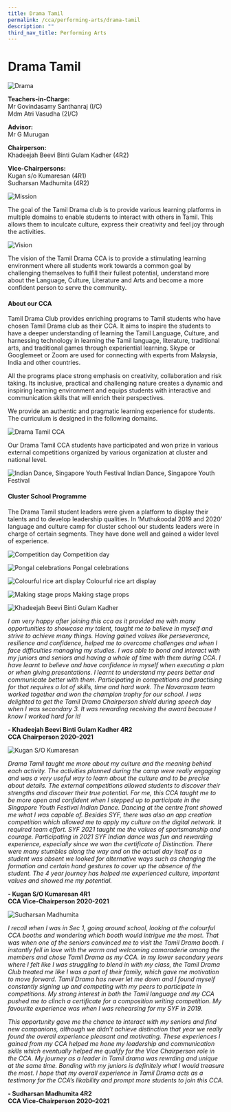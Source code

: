 ```yaml
---
title: Drama Tamil
permalink: /cca/performing-arts/drama-tamil
description: ""
third_nav_title: Performing Arts
---
```

# Drama Tamil

![Drama](/images/cca-dramatamil-i-logo01.png)

**Teachers-in-Charge:** <br>
Mr Govindasamy Santhanraj (I/C) <br>
Mdm Atri Vasudha (2I/C)

**Advisor:** <br>
Mr G Murugan

**Chairperson:** <br>
Khadeejah Beevi Binti Gulam Kadher (4R2)

**Vice-Chairpersons:** <br>
Kugan s/o Kumaresan (4R1) <br>
Sudharsan Madhumita (4R2)

![Mission](/images/cca-dramatamil-i-logo02.png)

The goal of the Tamil Drama club is to provide various learning platforms in multiple domains to enable students to interact with others in Tamil. This allows them to inculcate culture, express their creativity and feel joy through the activities.

![Vision](/images/cca-dramatamil-i-logo03.png)

The vision of the Tamil Drama CCA is to provide a stimulating learning environment where all students work towards a common goal by challenging themselves to fulfill their fullest potential, understand more about the Language, Culture, Literature and Arts and become a more confident person to serve the community.

#### About our CCA

Tamil Drama Club provides enriching programs to Tamil students who have chosen Tamil Drama club as their CCA. It aims to inspire the students to have a deeper understanding of learning the Tamil Language, Culture, and harnessing technology in learning the Tamil language, literature, traditional arts, and traditional games through experiential learning. Skype or Googlemeet or Zoom are used for connecting with experts from Malaysia, India and other countries.

All the programs place strong emphasis on creativity, collaboration and risk taking. Its inclusive, practical and challenging nature creates a dynamic and inspiring learning environment and equips students with interactive and communication skills that will enrich their perspectives.

We provide an authentic and pragmatic learning experience for students. The curriculum is designed in the following domains.


![Drama Tamil CCA](/images/cca-dramatamil-i-logo04.png)

Our Drama Tamil CCA students have participated and won prize in various external competitions organized by various organization at cluster and national level.

![Indian Dance, Singapore Youth Festival](/images/cca-dramatamil-i-Indian-Dance-SYF-768x576.jpg)
Indian Dance, Singapore Youth Festival

#### Cluster School Programme

The Drama Tamil student leaders were given a platform to display their talents and to develop leadership qualities.  In ‘Muthukoodal 2019 and 2020’ language and culture camp for cluster school our students leaders were in charge of certain segments. They have done well and gained a wider level of experience.

![Competition day](/images/cca-dramatamil-i-Competition-Day-768x512.jpg)
Competition day


![Pongal celebrations](/images/cca-dramatamil-i-Pongal-Celebrations-768x576.jpg)
Pongal celebrations

![Colourful rice art display](/images/cca-dramatamil-i-Colouful-rice-art-display-768x576.jpg)
Colourful rice art display

![Making stage props](/images/cca-dramatamil-i-making-stage-props-768x512.jpg)
Making stage props


![Khadeejah Beevi Binti Gulam Kadher](/images/cca-dramatamil-i-logo05.jpg)

*I am very happy after joining this cca as it provided me with many opportunities to showcase my talent, taught me to believe in myself and strive to achieve many things. Having gained values like perseverance, resilience and confidence, helped me to overcome challenges and when I face difficulties managing my studies. I was able to bond and interact with my juniors and seniors and having a whale of time with them during CCA. I have learnt to believe and have confidence in myself when executing a plan or when giving presentations. I learnt to understand my peers better and communicate better with them. Participating in competitions and practising for that requires a lot of skills, time and hard work. The Navarasam team worked together and won the champion trophy for our school. I was delighted to get the Tamil Drama Chairperson shield during speech day when I was secondary 3. It was rewarding receiving the award because I know I worked hard for it!*

**- Khadeejah Beevi Binti Gulam Kadher 4R2 <br>
CCA Chairperson 2020–2021**

![Kugan S/O Kumaresan](/images/cca-dramatamil-i-logo06.jpg)

*Drama Tamil taught me more about my culture and the meaning behind each activity. The activities planned during the camp were really engaging and was a very useful way to learn about the culture and to be precise about details. The external competitions allowed students to discover their strengths and discover their true potential. For me, this CCA taught me to be more open and confident when I stepped up to participate in the Singapore Youth Festival Indian Dance. Dancing at the centre front showed me what I was capable of. Besides SYF, there was also an app creation competition which allowed me to apply my culture on the digital network. It required team effort. SYF 2021 taught me the values of sportsmanship and courage. Participating in 2021 SYF Indian dance was fun and rewarding experience, especially since we won the certificate of Distinction. There were many stumbles along the way and on the actual day itself as a student was absent we looked for alternative ways such as changing the formation and certain hand gestures to cover up the absence of the student. The 4 year journey has helped me experienced culture, important values and showed me my potential.*

**- Kugan S/O Kumaresan 4R1 <br>
CCA Vice-Chairperson 2020-2021**

![Sudharsan Madhumita](/images/cca-dramatamil-i-logo07.jpg)

*I recall when I was in Sec 1, going around school, looking at the colourful CCA booths and wondering which booth would intrigue me the most. That was when one of the seniors convinced me to visit the Tamil Drama booth. I instantly fell in love with the warm and welcoming camaraderie among the members and chose Tamil Drama as my CCA. In my lower secondary years where I felt like I was struggling to blend in with my class, the Tamil Drama Club treated me like I was a part of their family, which gave me motivation to move forward. Tamil Drama has never let me down and I found myself constantly signing up and competing with my peers to participate in competitions. My strong interest in both the Tamil language and my CCA pushed me to clinch a certificate for a composition writing competition. My favourite experience was when I was rehearsing for my SYF in 2019.* 

*This opportunity gave me the chance to interact with my seniors and find new companions, although  we didn’t achieve distinction that year we really found the overall experience pleasant and motivating. These experiences I gained from my CCA helped me hone my leadership and communication skills which eventually helped me qualify for the Vice Chairperson role in the CCA. My journey as a leader in Tamil drama was rewrding and unique at the same time. Bonding with my juniors is definitely what I would treasure the most. I hope that my overall experience in Tamil Drama acts as a testimony for the CCA’s likability and prompt more  students to join this CCA.*

**- Sudharsan Madhumita 4R2 <br>
CCA Vice-Chairperson 2020–2021**
